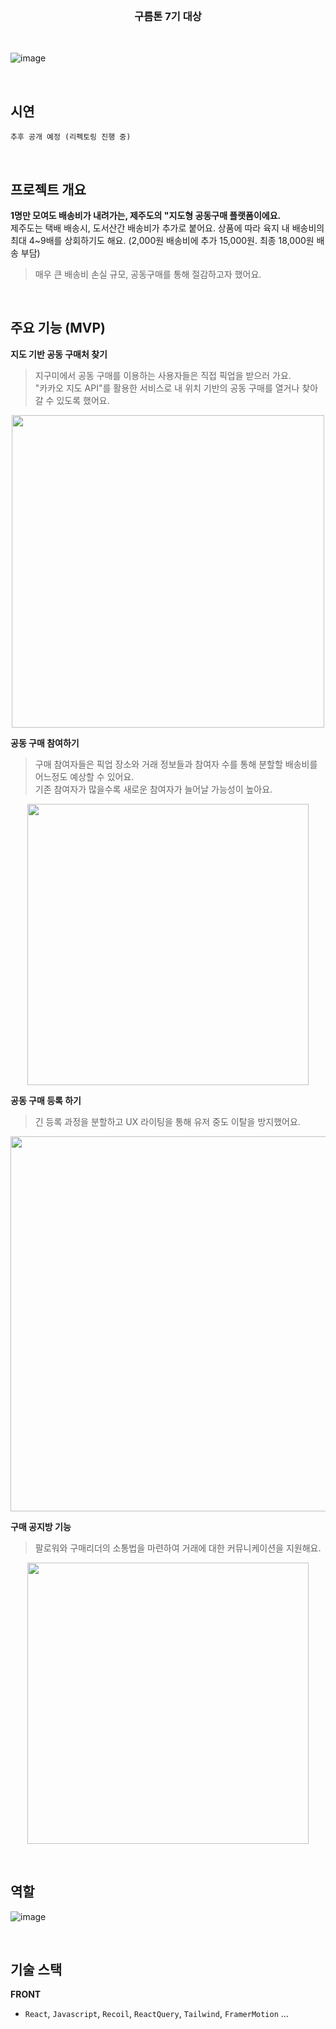 <br />
<h3 align='center'>구름톤 7기 대상</h3>
<br />

![image](https://github.com/jigume/.github/assets/68184254/ce7cc7cb-656f-49f6-8601-4e043e7bae0d)

<br/>

## 시연
`추후 공개 예정 (리펙토링 진행 중)`

<br/>

## 프로젝트 개요
**1명만 모여도 배송비가 내려가는, 제주도의 "지도형 공동구매 플랫폼이에요.** <br/>
제주도는 택배 배송시, 도서산간 배송비가 추가로 붙어요. 상품에 따라 육지 내 배송비의 최대 4~9배를 상회하기도 해요. (2,000원 배송비에 추가 15,000원. 최종 18,000원 배송 부담) <br/>
> 매우 큰 배송비 손실 규모, 공동구매를 통해 절감하고자 했어요.

<br/>

## 주요 기능 (MVP)

**지도 기반 공동 구매처 찾기**
  
> 지구미에서 공동 구매를 이용하는 사용자들은 직접 픽업을 받으러 가요. <br/>
> "카카오 지도 API"를 활용한 서비스로 내 위치 기반의 공동 구매를 열거나 찾아갈 수 있도록 했어요.
<p align="center">
<img src="https://github.com/jigume/.github/assets/68184254/494f2a41-3b70-4c19-86bd-5ee9ef3a1f68.png" height="500px"> 
</p>

**공동 구매 참여하기**
> 구매 참여자들은 픽업 장소와 거래 정보들과 참여자 수를 통해 분할할 배송비를 어느정도 예상할 수 있어요. <br/>
> 기존 참여자가 많을수록 새로운 참여자가 늘어날 가능성이 높아요.
<p align="center">
<img src="https://github.com/jigume/.github/assets/68184254/6d613202-4e16-4aa4-87a6-8c0fbf8cc9eb.png" height="450px"> 
</p>

**공동 구매 등록 하기**
> 긴 등록 과정을 분할하고 UX 라이팅을 통해 유저 중도 이탈을 방지했어요.
<p align="center">
<img src="https://github.com/jigume/.github/assets/68184254/1f37d968-d2bb-4a48-b9bd-23ce6ec3a187.png" height="600px"> 
</p>

**구매 공지방 기능**
> 팔로워와 구매리더의 소통법을 마련하여 거래에 대한 커뮤니케이션을 지원해요.
<p align="center">
<img src="https://github.com/jigume/.github/assets/68184254/a9a8b1ca-7f1a-4bd6-a05f-c13eaf57cbe9.png" height="450px"> 
</p>

<br/>

## 역할
![image](https://github.com/jigume/.github/assets/68184254/67745c90-ef66-4bc9-8965-4aa9a311779c)

<br/>

## 기술 스택
**FRONT**
- `React`, `Javascript`, `Recoil`, `ReactQuery`, `Tailwind`, `FramerMotion` ...

